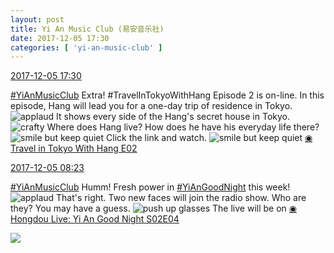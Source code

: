 ```yaml
---
layout: post
title: Yi An Music Club (易安音乐社)
date: 2017-12-05 17:30
categories: [ 'yi-an-music-club' ]
---
```


<div class="weibo-info">
  <a href="https://weibo.com/6094546964/Fyg3r7kBx">2017-12-05 17:30</a>
</div>

[#YiAnMusicClub](https://weibo.com/p/100808beae2e3e05b17b64f63ebedca39f19b2/super_index) Extra! #TravelInTokyoWithHang Episode 2 is on-line. In this episode, Hang will lead you for a one-day trip of residence in Tokyo. ![applaud](https://img.t.sinajs.cn/t4/appstyle/expression/ext/normal/36/gza_org.gif) It shows every side of the Hang's secret house in Tokyo. ![crafty](http://img.t.sinajs.cn/t4/appstyle/expression/ext/normal/6d/yx_org.gif) Where does Hang live? How does he have his everyday life there? ![smile but keep quiet](http://img.t.sinajs.cn/t4/appstyle/expression/ext/normal/3a/moren_xiaoerbuyu_org.png) Click the link and watch. ![smile but keep quiet](http://img.t.sinajs.cn/t4/appstyle/expression/ext/normal/3a/moren_xiaoerbuyu_org.png) [◉ Travel in Tokyo With Hang E02](https://www.bilibili.com/video/av16968095/)

<!-- more -->

<div class="weibo-info">
  <a href="https://weibo.com/6094546964/FyctMmEMF">2017-12-05 08:23</a>
</div>

[#YiAnMusicClub](https://weibo.com/p/100808beae2e3e05b17b64f63ebedca39f19b2/super_index) Humm! Fresh power in [#YiAnGoodNight](https://weibo.com/p/10080892b104a59bff303ca883e7931b5b916e/super_index) this week! ![applaud](https://img.t.sinajs.cn/t4/appstyle/expression/ext/normal/36/gza_org.gif) That's right. Two new faces will join the radio show. Who are they? You may have a guess. ![push up glasses](http://img.t.sinajs.cn/t4/appstyle/expression/ext/normal/fc/moren_bbjdnew_org.png) The live will be on [◉ Hongdou Live: Yi An Good Night S02E04](http://www.hongdoufm.com/room/1074420686799241234)

<a href="https://wx2.sinaimg.cn/mw690/006Es64Aly1fm5l0ko6mxj30qo1bfn5k.jpg">
  <img class="weibo-pic-preview" src="http://wx2.sinaimg.cn/orj360/006Es64Aly1fm5l0ko6mxj30qo1bfn5k.jpg" />
</a>
